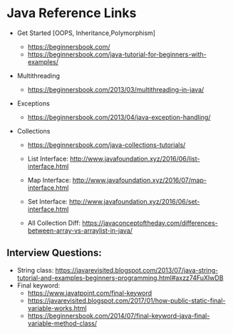 # Java Reference Links

- Get Started [OOPS, Inheritance,Polymorphism]
    - https://beginnersbook.com/
    - https://beginnersbook.com/java-tutorial-for-beginners-with-examples/

- Multithreading 
     - https://beginnersbook.com/2013/03/multithreading-in-java/
- Exceptions
     - https://beginnersbook.com/2013/04/java-exception-handling/
- Collections
    - https://beginnersbook.com/java-collections-tutorials/

    - List Interface:       http://www.javafoundation.xyz/2016/06/list-interface.html
    - Map Interface:	    http://www.javafoundation.xyz/2016/07/map-interface.html
    - Set Interface:	    http://www.javafoundation.xyz/2016/06/set-interface.html
    - All Collection Diff:	https://javaconceptoftheday.com/differences-between-array-vs-arraylist-in-java/


## Interview Questions:
- String class: https://javarevisited.blogspot.com/2013/07/java-string-tutorial-and-examples-beginners-programming.html#axzz74FuXIwDB
- Final keyword: 
    - https://www.javatpoint.com/final-keyword
    - https://javarevisited.blogspot.com/2017/01/how-public-static-final-variable-works.html
    - https://beginnersbook.com/2014/07/final-keyword-java-final-variable-method-class/   


